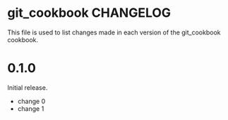 # git_cookbook CHANGELOG

This file is used to list changes made in each version of the git_cookbook cookbook.

# 0.1.0

Initial release.

- change 0
- change 1

